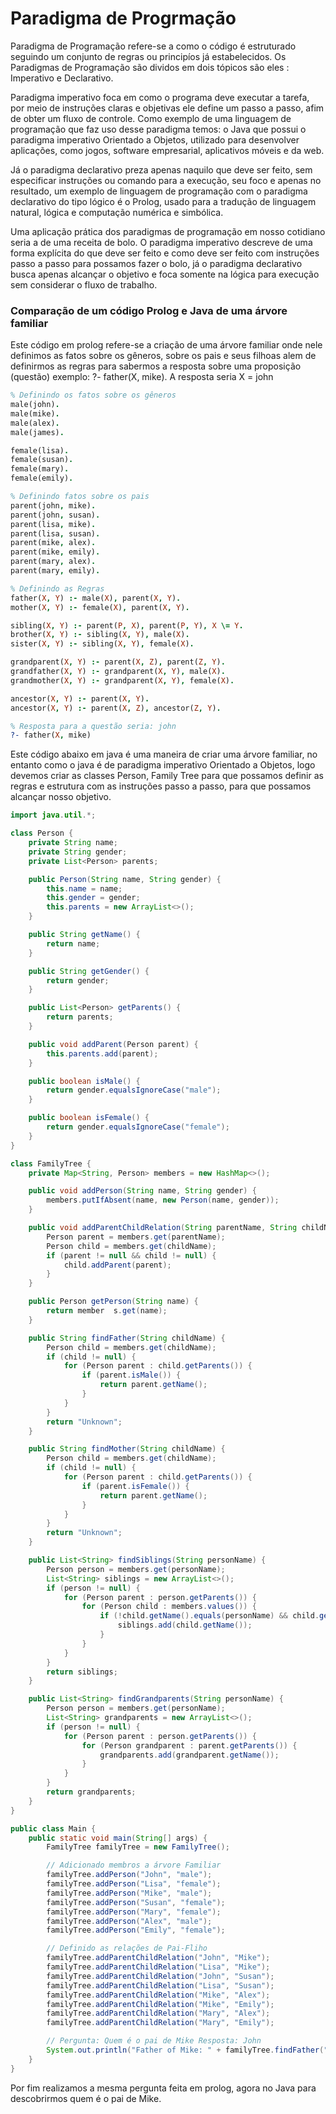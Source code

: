 # Paradigma de Progrmação 

Paradigma de Programação refere-se a como o código é estruturado seguindo um conjunto de regras ou principíos já estabelecidos. Os Paradigmas de Programação são dividos em dois tópicos são eles : Imperativo e Declarativo.

Paradigma imperativo foca em como o programa deve executar a tarefa, por meio de instruções claras e objetivas ele define um passo a passo, afim de obter um fluxo de controle. Como exemplo de uma linguagem de programação que faz uso desse paradigma temos: o Java que possui o paradigma imperativo Orientado a Objetos, utilizado para desenvolver aplicações, como jogos, software empresarial, aplicativos móveis e da web. 

Já o paradigma declarativo preza apenas naquilo que deve ser feito, sem especificar instruções ou comando para a execução, seu foco e apenas no resultado, um exemplo de linguagem de programação com o paradigma declarativo do tipo lógico é o Prolog, usado para a tradução de linguagem natural, lógica e computação numérica e simbólica.

Uma aplicação prática dos paradigmas de programação em nosso cotidiano seria a de uma receita de bolo. O paradigma imperativo descreve de uma forma explícita do que deve ser feito e como deve ser feito com instruções passo a passo para possamos fazer o bolo, já o paradigma declarativo busca apenas alcançar o objetivo e foca somente na lógica para execução sem considerar o fluxo de trabalho.

### Comparação de um código Prolog e Java de uma árvore familiar

Este código em prolog refere-se a criação de uma árvore familiar onde nele definimos as fatos sobre os gêneros, sobre os pais e seus filhoas alem de definirmos as regras para sabermos a resposta sobre uma proposição (questão) exemplo: ?- father(X, mike). A resposta seria X = john

``` Prolog
% Definindo os fatos sobre os gêneros
male(john).
male(mike).
male(alex).
male(james).

female(lisa).
female(susan).
female(mary).
female(emily).

% Definindo fatos sobre os pais
parent(john, mike).
parent(john, susan).
parent(lisa, mike).
parent(lisa, susan).
parent(mike, alex).
parent(mike, emily).
parent(mary, alex).
parent(mary, emily).

% Definindo as Regras
father(X, Y) :- male(X), parent(X, Y).
mother(X, Y) :- female(X), parent(X, Y).

sibling(X, Y) :- parent(P, X), parent(P, Y), X \= Y.
brother(X, Y) :- sibling(X, Y), male(X).
sister(X, Y) :- sibling(X, Y), female(X).

grandparent(X, Y) :- parent(X, Z), parent(Z, Y).
grandfather(X, Y) :- grandparent(X, Y), male(X).
grandmother(X, Y) :- grandparent(X, Y), female(X).

ancestor(X, Y) :- parent(X, Y).
ancestor(X, Y) :- parent(X, Z), ancestor(Z, Y).

% Resposta para a questão seria: john
?- father(X, mike) 
```
Este código abaixo em java é uma maneira de criar uma árvore familiar, no entanto como o java é de paradigma imperativo Orientado a Objetos, logo devemos criar as classes Person, Family Tree para que possamos definir as regras e estrutura com as instruções passo a passo, para que possamos alcançar nosso objetivo.

``` Java
import java.util.*;

class Person {
    private String name;
    private String gender;
    private List<Person> parents;

    public Person(String name, String gender) {
        this.name = name;
        this.gender = gender;
        this.parents = new ArrayList<>();
    }

    public String getName() {
        return name;
    }

    public String getGender() {
        return gender;
    }

    public List<Person> getParents() {
        return parents;
    }

    public void addParent(Person parent) {
        this.parents.add(parent);
    }

    public boolean isMale() {
        return gender.equalsIgnoreCase("male");
    }

    public boolean isFemale() {
        return gender.equalsIgnoreCase("female");
    }
}

class FamilyTree {
    private Map<String, Person> members = new HashMap<>();

    public void addPerson(String name, String gender) {
        members.putIfAbsent(name, new Person(name, gender));
    }

    public void addParentChildRelation(String parentName, String childName) {
        Person parent = members.get(parentName);
        Person child = members.get(childName);
        if (parent != null && child != null) {
            child.addParent(parent);
        }
    }

    public Person getPerson(String name) {
        return member  s.get(name);
    }

    public String findFather(String childName) {
        Person child = members.get(childName);
        if (child != null) {
            for (Person parent : child.getParents()) {
                if (parent.isMale()) {
                    return parent.getName();
                }
            }
        }
        return "Unknown";
    }

    public String findMother(String childName) {
        Person child = members.get(childName);
        if (child != null) {
            for (Person parent : child.getParents()) {
                if (parent.isFemale()) {
                    return parent.getName();
                }
            }
        }
        return "Unknown";
    }

    public List<String> findSiblings(String personName) {
        Person person = members.get(personName);
        List<String> siblings = new ArrayList<>();
        if (person != null) {
            for (Person parent : person.getParents()) {
                for (Person child : members.values()) {
                    if (!child.getName().equals(personName) && child.getParents().contains(parent)) {
                        siblings.add(child.getName());
                    }
                }
            }
        }
        return siblings;
    }

    public List<String> findGrandparents(String personName) {
        Person person = members.get(personName);
        List<String> grandparents = new ArrayList<>();
        if (person != null) {
            for (Person parent : person.getParents()) {
                for (Person grandparent : parent.getParents()) {
                    grandparents.add(grandparent.getName());
                }
            }
        }
        return grandparents;
    }
}

public class Main {
    public static void main(String[] args) {
        FamilyTree familyTree = new FamilyTree();

        // Adicionado membros a árvore Familiar
        familyTree.addPerson("John", "male");
        familyTree.addPerson("Lisa", "female");
        familyTree.addPerson("Mike", "male");
        familyTree.addPerson("Susan", "female");
        familyTree.addPerson("Mary", "female");
        familyTree.addPerson("Alex", "male");
        familyTree.addPerson("Emily", "female");

        // Definido as relações de Pai-Fliho
        familyTree.addParentChildRelation("John", "Mike");
        familyTree.addParentChildRelation("Lisa", "Mike");
        familyTree.addParentChildRelation("John", "Susan");
        familyTree.addParentChildRelation("Lisa", "Susan");
        familyTree.addParentChildRelation("Mike", "Alex");
        familyTree.addParentChildRelation("Mike", "Emily");
        familyTree.addParentChildRelation("Mary", "Alex");
        familyTree.addParentChildRelation("Mary", "Emily");

        // Pergunta: Quem é o pai de Mike Resposta: John
        System.out.println("Father of Mike: " + familyTree.findFather("Mike"));
    }
}
```
Por fim realizamos a mesma pergunta feita em prolog, agora no Java para descobrirmos quem é o pai de Mike.
